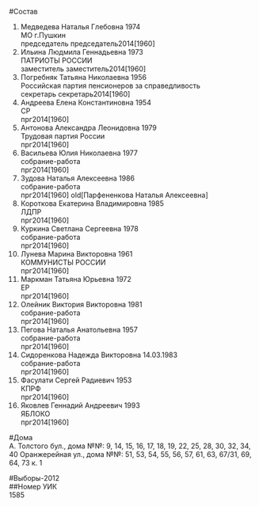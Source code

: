#Состав  
1. Медведева Наталья Глебовна 1974  
    МО г.Пушкин  
    председатель председатель2014[1960]  
2. Ильина Людмила Геннадьевна 1973  
    ПАТРИОТЫ РОССИИ  
    заместитель заместитель2014[1960]  
3. Погребняк Татьяна Николаевна 1956  
    Российская партия пенсионеров за справедливость  
    секретарь секретарь2014[1960]  
4. Андреева Елена Константиновна 1954  
    СР  
    прг2014[1960]  
5. Антонова Александра Леонидовна 1979  
    Трудовая партия России  
    прг2014[1960]  
6. Васильева Юлия Николаевна 1977  
    собрание-работа  
    прг2014[1960]  
7. Зудова Наталья Алексеевна 1986  
    собрание-работа  
    прг2014[1960] old[Парфененкова Наталья Алексеевна]  
8. Короткова Екатерина Владимировна 1985  
    ЛДПР  
    прг2014[1960]  
9. Куркина Светлана Сергеевна 1978  
    собрание-работа  
    прг2014[1960]  
10. Лунева Марина Викторовна 1961  
    КОММУНИСТЫ РОССИИ  
    прг2014[1960]  
11. Маркман Татьяна Юрьевна 1972  
    ЕР  
    прг2014[1960]  
12. Олейник Виктория Викторовна 1981  
    собрание-работа  
    прг2014[1960]  
13. Пегова Наталья Анатольевна 1957  
    собрание-работа  
    прг2014[1960]  
14. Сидоренкова Надежда Викторовна 14.03.1983  
    собрание-работа  
    прг2014[1960]  
15. Фасулати Сергей Радиевич 1953  
    КПРФ  
    прг2014[1960]  
16. Яковлев Геннадий Андреевич 1993  
    ЯБЛОКО  
    прг2014[1960]  
  
#Дома  
А. Толстого бул., дома №№:  9, 14, 15, 16, 17, 18, 19, 22, 25, 28, 30, 32, 34, 40 Оранжерейная ул., дома №№: 51, 53, 54, 55, 56, 57, 61, 63, 67/31, 69, 64, 73 к. 1  
  
#Выборы-2012  
##Номер УИК  
1585  
